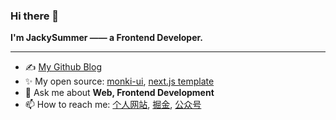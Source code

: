 ### Hi there 👋

**I'm JackySummer —— a Frontend Developer.**

---

- ✍️ [My Github Blog](https://github.com/Jacky-Summer/personal-blog)
- ✨ My open source: [monki-ui](https://github.com/Jacky-Summer/monki-ui), [next.js template](https://github.com/Jacky-Summer/nextjs-ts-antd-redux-storybook-starter)
- 💬 Ask me about **Web, Frontend Development**
- 📫 How to reach me: [个人网站](https://jacky-summer.github.io), [掘金](https://juejin.cn/user/1257497033714477), [公众号](https://mmbiz.qpic.cn/mmbiz_png/lWLYHZicUbIyw4pVcV7LQXtTb2YwiaFny0DhFe4hrp3uvvEaicJn5D2oDXeu0bDlaMpFn9l9PHoFX6ib8pTtbdB4gA/640?wx_fmt=png&tp=webp&wxfrom=5&wx_lazy=1&wx_co=1)

<!-- ![](https://github-readme-stats.vercel.app/api?username=Jacky-Summer&show_icons=true&include_all_commits=true&theme=tokyonight&hide=issues) -->

<!--
**Jacky-Summer/Jacky-Summer** is a ✨ _special_ ✨ repository because its `README.md` (this file) appears on your GitHub profile.

Here are some ideas to get you started:

- 🔭 I’m currently working on ...
- 🌱 I’m currently learning ...
- 👯 I’m looking to collaborate on ...
- 🤔 I’m looking for help with ...
- 💬 Ask me about ...
- 📫 How to reach me: ...
- 😄 Pronouns: ...
- ⚡ Fun fact: ...
-->
